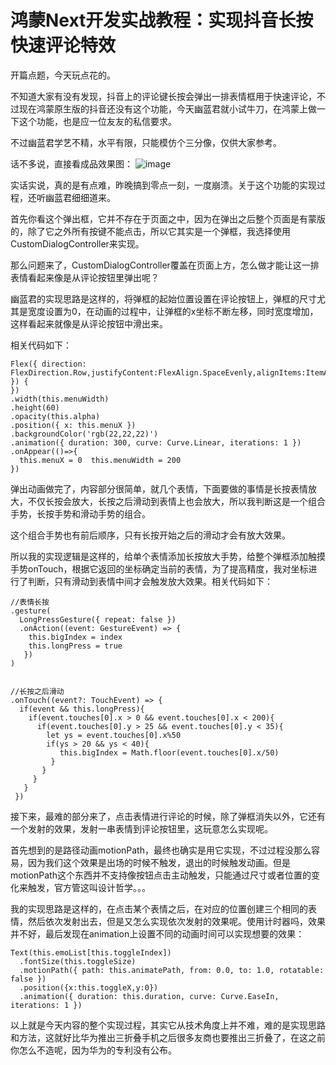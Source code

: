 # 鸿蒙Next开发实战教程：实现抖音长按快速评论特效
开篇点题，今天玩点花的。

不知道大家有没有发现，抖音上的评论键长按会弹出一排表情框用于快速评论，不过现在鸿蒙原生版的抖音还没有这个功能，今天幽蓝君就小试牛刀，在鸿蒙上做一下这个功能，也是应一位友友的私信要求。

不过幽蓝君学艺不精，水平有限，只能模仿个三分像，仅供大家参考。

话不多说，直接看成品效果图：
![image](https://github.com/user-attachments/assets/fda95771-d250-4a23-aa8b-093a3015fa8c)

实话实说，真的是有点难，昨晚搞到零点一刻，一度崩溃。关于这个功能的实现过程，还听幽蓝君细细道来。

首先你看这个弹出框，它并不存在于页面之中，因为在弹出之后整个页面是有蒙版的，除了它之外所有按键不能点击，所以它其实是一个弹框，我选择使用CustomDialogController来实现。

那么问题来了，CustomDialogController覆盖在页面上方，怎么做才能让这一排表情看起来像是从评论按钮里弹出呢？

幽蓝君的实现思路是这样的，将弹框的起始位置设置在评论按钮上，弹框的尺寸尤其是宽度设置为0，在动画的过程中，让弹框的x坐标不断左移，同时宽度增加，这样看起来就像是从评论按钮中滑出来。

相关代码如下：

```
Flex({ direction: FlexDirection.Row,justifyContent:FlexAlign.SpaceEvenly,alignItems:ItemAlign.Center }) {
})
.width(this.menuWidth)
.height(60)
.opacity(this.alpha)
.position({ x: this.menuX })
.backgroundColor('rgb(22,22,22)')
.animation({ duration: 300, curve: Curve.Linear, iterations: 1 })
.onAppear(()=>{  
  this.menuX = 0  this.menuWidth = 200
})
```
弹出动画做完了，内容部分很简单，就几个表情，下面要做的事情是长按表情放大，不仅长按会放大，长按之后滑动到表情上也会放大，所以我判断这是一个组合手势，长按手势和滑动手势的组合。

这个组合手势也有前后顺序，只有长按开始之后的滑动才会有放大效果。

所以我的实现逻辑是这样的，给单个表情添加长按放大手势，给整个弹框添加触摸手势onTouch，根据它返回的坐标确定当前的表情，为了提高精度，我对坐标进行了判断，只有滑动到表情中间才会触发放大效果。相关代码如下：

```
//表情长按
.gesture(  
  LongPressGesture({ repeat: false })    
  .onAction((event: GestureEvent) => {      
    this.bigIndex = index      
    this.longPress = true   
   })    
)


//长按之后滑动
.onTouch((event?: TouchEvent) => {  
  if(event && this.longPress){    
    if(event.touches[0].x > 0 && event.touches[0].x < 200){      
      if(event.touches[0].y > 25 && event.touches[0].y < 35){        
        let ys = event.touches[0].x%50        
        if(ys > 20 && ys < 40){          
           this.bigIndex = Math.floor(event.touches[0].x/50)        
         }     
       }    
     }  
   }
 })

```

接下来，最难的部分来了，点击表情进行评论的时候，除了弹框消失以外，它还有一个发射的效果，发射一串表情到评论按钮里，这玩意怎么实现呢。

首先想到的是路径动画motionPath，最终也确实是用它实现，不过过程没那么容易，因为我们这个效果是出场的时候不触发，退出的时候触发动画。但是motionPath这个东西并不支持像按钮点击主动触发，只能通过尺寸或者位置的变化来触发，官方管这叫设计哲学。。。

我的实现思路是这样的，在点击某个表情之后，在对应的位置创建三个相同的表情，然后依次发射出去，但是又怎么实现依次发射的效果呢。使用计时器吗，效果并不好，最后发现在animation上设置不同的动画时间可以实现想要的效果：

```
Text(this.emoList[this.toggleIndex])  
  .fontSize(this.toggleSize)  
  .motionPath({ path: this.animatePath, from: 0.0, to: 1.0, rotatable: false })  
  .position({x:this.toggleX,y:0})  
  .animation({ duration: this.duration, curve: Curve.EaseIn, iterations: 1 })
```


以上就是今天内容的整个实现过程，其实它从技术角度上并不难，难的是实现思路和方法，这就好比华为推出三折叠手机之后很多友商也要推出三折叠了，在这之前你怎么不造呢，因为华为的专利没有公布。
